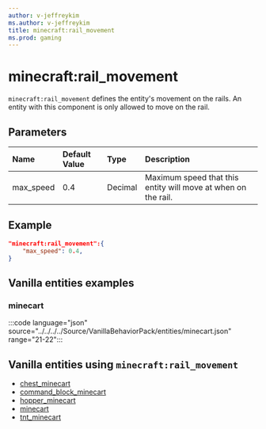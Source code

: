```yaml
---
author: v-jeffreykim
ms.author: v-jeffreykim
title: minecraft:rail_movement
ms.prod: gaming
---
```


# minecraft:rail_movement

`minecraft:rail_movement` defines the entity's movement on the rails. An entity with this component is only allowed to move on the rail.

## Parameters

|Name |Default Value  |Type  |Description  |
|:----------|:----------|:----------|:----------|
| max_speed| 0.4| Decimal| Maximum speed that this entity will move at when on the rail. |

## Example

```json
"minecraft:rail_movement":{
    "max_speed": 0.4,
}
```

## Vanilla entities examples

### minecart

:::code language="json" source="../../../../Source/VanillaBehaviorPack/entities/minecart.json" range="21-22":::

## Vanilla entities using `minecraft:rail_movement`

- [chest_minecart](../../../../Source/VanillaBehaviorPack_Snippets/entities/chest_minecart.md)
- [command_block_minecart](../../../../Source/VanillaBehaviorPack_Snippets/entities/command_block_minecart.md)
- [hopper_minecart](../../../../Source/VanillaBehaviorPack_Snippets/entities/hopper_minecart.md)
- [minecart](../../../../Source/VanillaBehaviorPack_Snippets/entities/minecart.md)
- [tnt_minecart](../../../../Source/VanillaBehaviorPack_Snippets/entities/tnt_minecart.md)